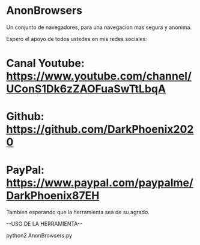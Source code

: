 # AnonBrowsers

Un conjunto de navegadores, para una navegacion mas segura y anonima.

Espero el apoyo de todos ustedes en mis redes sociales:

# Canal Youtube: https://www.youtube.com/channel/UConS1Dk6zZAOFuaSwTtLbqA

# Github: https://github.com/DarkPhoenix2020

# PayPal: https://www.paypal.com/paypalme/DarkPhoenix87EH

Tambien esperando que la herramienta sea de su agrado.

--USO DE LA HERRAMIENTA--

python2 AnonBrowsers.py
